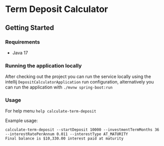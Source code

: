 # Term Deposit Calculator

## Getting Started
### Requirements
- Java 17

### Running the application locally
After checking out the project you can run the service locally
using the intellij `DepositCalculatorApplication` run configuration, alternatively you can run the application
with `./mvnw spring-boot:run`

### Usage
For help menu `help calculate-term-deposit`

Example usage:
```shell
calculate-term-deposit --startDeposit 10000 --investmentTermMonths 36 --interestRatePerAnnum 0.011 --interestType AT_MATURITY
Final balance is $10,330.00 interest paid at maturity
```
